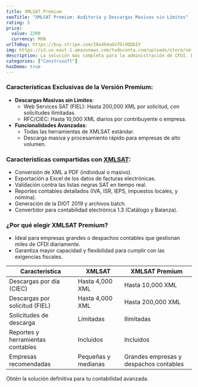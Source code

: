 ```yaml
---
title: XMLSAT Premium
seoTitle: "XMLSAT Premium: Auditoría y Descargas Masivas sin Límites"
rating: 5
price:
  value: 2200
  currency: MXN
urlToBuy: https://buy.stripe.com/28o4h4aGV7Di9QQbIV
img: https://s3.us-east-1.amazonaws.com/todoconta.com/uploads/store/xmlsat-premium.png
description: La solución más completa para la administración de CFDI. Diseñado para empresas y profesionales que necesitan máxima capacidad de procesamiento y descarga masiva de comprobantes fiscales.
categories: ["Construsoft"]
hasDemo: true
---
```

### Características Exclusivas de la Versión Premium:

- **Descargas Masivas sin Límites**:
  - Web Services SAT (FIEL): Hasta 200,000 XML por solicitud, con solicitudes ilimitadas.
  - RFC/CIEC: Hasta 10,000 XML diarios por contribuyente o empresa.
- **Funcionalidades Avanzadas**:
  - Todas las herramientas de XMLSAT estándar.
  - Descarga masiva y procesamiento rápido para empresas de alto volumen.

### Características compartidas con [XMLSAT](/producto/xmlsat):
  - Conversión de XML a PDF (individual o masivo).
  - Exportación a Excel de los datos de facturas electrónicas.
  - Validación contra las listas negras SAT en tiempo real.
  - Reportes contables detallados (IVA, ISR, IEPS, impuestos locales, y nómina).
  - Generación de la DIOT 2019 y archivos batch.
  - Convertidor para contabilidad electrónica 1.3 (Catálogo y Balanza).

### ¿Por qué elegir XMLSAT Premium?
  - Ideal para empresas grandes o despachos contables que gestionan miles de CFDI diariamente.
  - Garantiza mayor capacidad y flexibilidad para cumplir con las exigencias fiscales.

| Característica                    | XMLSAT              | XMLSAT Premium                         |
|-----------------------------------|---------------------|----------------------------------------|
| Descargas por día (CIEC)          | Hasta 4,000 XML     | Hasta 10,000 XML                       |
| Descargas por solicitud (FIEL)    | Hasta 4,000 XML     | Hasta 200,000 XML                      |
| Solicitudes de descarga           | Limitadas           | Ilimitadas                             |
| Reportes y herramientas contables | 	Incluidos          | Incluidos                              |
| Empresas recomendadas             | Pequeñas y medianas | Grandes empresas y despachos contables |

Obtén la solución definitiva para tu contabilidad avanzada.
